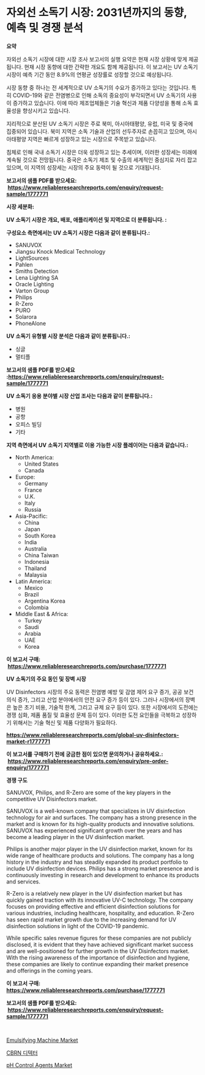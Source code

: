 <p><h1>자외선 소독기 시장: 2031년까지의 동향, 예측 및 경쟁 분석</h1></p><p><strong>요약</strong></p>
<p><p>자외선 소독기 시장에 대한 시장 조사 보고서의 실행 요약은 현재 시장 상황에 맞게 제공됩니다. 현재 시장 동향에 대한 간략한 개요도 함께 제공됩니다. 이 보고서는 UV 소독기 시장이 예측 기간 동안 8.9%의 연평균 성장률로 성장할 것으로 예상됩니다.</p><p>시장 동향 중 하나는 전 세계적으로 UV 소독기의 수요가 증가하고 있다는 것입니다. 특히 COVID-19와 같은 전염병으로 인해 소독의 중요성이 부각되면서 UV 소독기의 사용이 증가하고 있습니다. 이에 따라 제조업체들은 기술 혁신과 제품 다양성을 통해 소독 효율성을 향상시키고 있습니다.</p><p>지리적으로 분산된 UV 소독기 시장은 주로 북미, 아시아태평양, 유럽, 미국 및 중국에 집중되어 있습니다. 북미 지역은 소독 기술과 산업의 선두주자로 손꼽히고 있으며, 아시아태평양 지역은 빠르게 성장하고 있는 시장으로 주목받고 있습니다.</p><p>침체로 인해 국내 소독기 시장은 더욱 성장하고 있는 추세이며, 이러한 성장세는 미래에 계속될 것으로 전망됩니다. 중국은 소독기 제조 및 수출의 세계적인 중심지로 자리 잡고 있으며, 이 지역의 성장세는 시장의 주요 동력이 될 것으로 기대됩니다.</p></p>
<p><strong>보고서의 샘플 PDF를 받으세요: &nbsp;<a href="https://www.reliableresearchreports.com/enquiry/request-sample/1777771">https://www.reliableresearchreports.com/enquiry/request-sample/1777771</a></strong></p>
<p><strong>시장 세분화:</strong></p>
<p><strong> UV 소독기 시장은 개요, 배포, 애플리케이션 및 지역으로 더 분류됩니다. :</strong></p>
<p><strong>구성요소 측면에서는 UV 소독기 시장은 다음과 같이 분류됩니다.:</strong></p>
<p><ul><li>SANUVOX</li><li>Jiangsu Knock Medical Technology</li><li>LightSources</li><li>Pahlen</li><li>Smiths Detection</li><li>Lena Lighting SA</li><li>Oracle Lighting</li><li>Varton Group</li><li>Philips</li><li>R-Zero</li><li>PURO</li><li>Solarora</li><li>PhoneAlone</li></ul></p>
<p><strong> UV 소독기 유형별 시장 분석은 다음과 같이 분류됩니다.:</strong></p>
<p><ul><li>싱글</li><li>멀티플</li></ul></p>
<p><strong>보고서의 샘플 PDF를 받으세요 :<a href="https://www.reliableresearchreports.com/enquiry/request-sample/1777771">https://www.reliableresearchreports.com/enquiry/request-sample/1777771</a></strong></p>
<p><strong> UV 소독기 응용 분야별 시장 산업 조사는 다음과 같이 분류됩니다.:</strong></p>
<p><ul><li>병원</li><li>공항</li><li>오피스 빌딩</li><li>기타</li></ul></p>
<p><strong>지역 측면에서 UV 소독기 지역별로 이용 가능한 시장 플레이어는 다음과 같습니다.:</strong></p>
<p><ul>
    <li>
        North America:
        <ul>
            <li>United States</li>
            <li>Canada</li>
        </ul>
    </li>
    <li>
        Europe:
        <ul>
            <li>Germany</li>
            <li>France</li>
            <li>U.K.</li>
            <li>Italy</li>
            <li>Russia</li>
        </ul>
    </li>
    <li>
        Asia-Pacific:
        <ul>
            <li>China</li>
            <li>Japan</li>
            <li>South Korea</li>
            <li>India</li>
            <li>Australia</li>
            <li>China Taiwan</li>
            <li>Indonesia</li>
            <li>Thailand</li>
            <li>Malaysia</li>
        </ul>
    </li>
    <li>
        Latin America:
        <ul>
            <li>Mexico</li>
            <li>Brazil</li>
            <li>Argentina Korea</li>
            <li>Colombia</li>
        </ul>
    </li>
    <li>
        Middle East & Africa:
        <ul>
            <li>Turkey</li>
            <li>Saudi</li>
            <li>Arabia</li>
            <li>UAE</li>
            <li>Korea</li>
        </ul>
    </li>
    </ul></p>
<p><strong>이 보고서 구매: &nbsp;<a href="https://www.reliableresearchreports.com/purchase/1777771">https://www.reliableresearchreports.com/purchase/1777771</a></strong></p>
<p><strong>UV 소독기의 주요 동인 및 장벽 시장</strong></p>
<p><p>UV Disinfectors 시장의 주요 동력은 전염병 예방 및 감염 제어 요구 증가, 공공 보건 의식 증가, 그리고 산업 분야에서의 안전 요구 증가 등이 있다. 그러나 시장에서의 장벽은 높은 초기 비용, 기술적 한계, 그리고 규제 요구 등이 있다. 또한 시장에서의 도전에는 경쟁 심화, 제품 품질 및 효율성 문제 등이 있다. 이러한 도전 요인들을 극복하고 성장하기 위해서는 기술 혁신 및 제품 다양화가 필요하다.</p></p>
<p><strong><a href="https://www.reliableresearchreports.com/global-uv-disinfectors-market-r1777771">https://www.reliableresearchreports.com/global-uv-disinfectors-market-r1777771</a></strong></p>
<p><strong>이 보고서를 구매하기 전에 궁금한 점이 있으면 문의하거나 공유하세요.: &nbsp;<a href="https://www.reliableresearchreports.com/enquiry/pre-order-enquiry/1777771">https://www.reliableresearchreports.com/enquiry/pre-order-enquiry/1777771</a></strong></p>
<p><strong>경쟁 구도</strong></p>
<p><p>SANUVOX, Philips, and R-Zero are some of the key players in the competitive UV Disinfectors market. </p><p>SANUVOX is a well-known company that specializes in UV disinfection technology for air and surfaces. The company has a strong presence in the market and is known for its high-quality products and innovative solutions. SANUVOX has experienced significant growth over the years and has become a leading player in the UV disinfection market.</p><p>Philips is another major player in the UV disinfection market, known for its wide range of healthcare products and solutions. The company has a long history in the industry and has steadily expanded its product portfolio to include UV disinfection devices. Philips has a strong market presence and is continuously investing in research and development to enhance its products and services.</p><p>R-Zero is a relatively new player in the UV disinfection market but has quickly gained traction with its innovative UV-C technology. The company focuses on providing effective and efficient disinfection solutions for various industries, including healthcare, hospitality, and education. R-Zero has seen rapid market growth due to the increasing demand for UV disinfection solutions in light of the COVID-19 pandemic.</p><p>While specific sales revenue figures for these companies are not publicly disclosed, it is evident that they have achieved significant market success and are well-positioned for further growth in the UV Disinfectors market. With the rising awareness of the importance of disinfection and hygiene, these companies are likely to continue expanding their market presence and offerings in the coming years.</p></p>
<p><strong>이 보고서 구매: &nbsp; <a href="https://www.reliableresearchreports.com/purchase/1777771">https://www.reliableresearchreports.com/purchase/1777771</a></strong></p>
<p><strong>보고서의 샘플 PDF를 받으세요: &nbsp;<a href="https://www.reliableresearchreports.com/enquiry/request-sample/1777771">https://www.reliableresearchreports.com/enquiry/request-sample/1777771</a></strong><strong></strong></p>
<p>&nbsp;</p>
<p><p><a href="https://github.com/Sinjinluong3e0awx2m195k76/Market-Research-Report-List-2/blob/main/emulsifying-machine-market.md">Emulsifying Machine Market</a></p><p><a href="https://github.com/darrellockm3ytan895656/Market-Research-Report-List-1/blob/main/666785826262.md">CBRN 디텍터</a></p><p><a href="https://eight-handstand-8fb.notion.site/pH-Control-Agents-Market-Size-CAGR-Trends-2024-2030-8369dec081794ff38854eb80b4c86195">pH Control Agents Market</a></p></p>